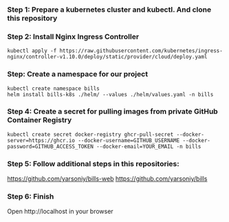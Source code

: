 ### Step 1: Prepare a kubernetes cluster and kubectl. And clone this repository

### Step 2: Install Nginx Ingress Controller
```
kubectl apply -f https://raw.githubusercontent.com/kubernetes/ingress-nginx/controller-v1.10.0/deploy/static/provider/cloud/deploy.yaml
```

### Step: Create a namespace for our project
```
kubectl create namespace bills
helm install bills-k8s ./helm/ --values ./helm/values.yaml -n bills
```

### Step 4: Create a secret for pulling images from private GitHub Container Registry
```
kubectl create secret docker-registry ghcr-pull-secret --docker-server=https://ghcr.io --docker-username=GITHUB_USERNAME --docker-password=GITHUB_ACCESS_TOKEN --docker-email=YOUR_EMAIL -n bills
```

### Step 5: Follow additional steps in this repositories:
https://github.com/yarsoniy/bills-web
https://github.com/yarsoniy/bills

### Step 6: Finish
Open http://localhost in your browser
